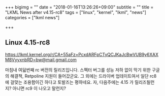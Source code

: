 +++
bigimg = ""
date = "2018-01-16T13:26:26+09:00"
subtitle = ""
title = "LKML News after v4.15-rc8"
tags = ["linux", "kernel", "lkml", "news"]
categories = ["lkml news"]

+++

Linux 4.15-rc8
--------------

https://lkml.kernel.org/r/CA+55aFz=PcxdARFpCTyQCJKaJcBwVUB9y6XAXM8VyyxnbRD=bw@mail.gmail.com

마침내 여덟번째 rc 버전의 릴리즈입니다.  스펙터 버그를 성능 저하 없이 막기 위한
구글의 해결책, Retpoline 지원이 들어갔군요.  그 외에는 드라이버 업데이트여서
일단 rc8 에 걸맞는 조용함이긴 하다고 토발즈는 평하네요.  자, 다음주에는 4.15 가
릴리즈될런지?  아니면 rc9 이 나오고 말런지?
